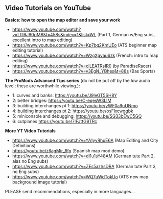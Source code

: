 ## Video Tutorials on YouTube

**Basics:  how to open the map editor and save your work**

* https://www.youtube.com/watch?v=Lfll6J80pM8&t=458s&index=1&list=WL (Part 1, German w/Eng subs, excellent intro to map editing)
* https://www.youtube.com/watch?v=Kp7bq2KmUEo  (ATS beginner map editing tutorial)
* https://www.youtube.com/watch?v=WzgXgvau6zk (French:  intro to map editing)
* https://www.youtube.com/watch?v=clLEATRsIR0  (by ParadiseRacer)
* https://www.youtube.com/watch?v=v3EgN_YBhes&t=88s (Bas Sports)

**The ProMods Advanced Tips series** (do not be put off by the low audio level; these are worthwhile viewing.):

* 1: curves and banks: https://youtu.be/J9leGT5SH8Y
* 2: better bridges: https://youtu.be/C-eqesW3LlM
* 3: building interchanges pt 1: https://youtu.be/yWF0a9uUNmo
* 4: building interchanges pt 2: https://youtu.be/osFlxcwggbk
* 5: miniconsole and debugging: https://youtu.be/SG33bEwC5GQ
* 6: cutplanes https://youtu.be/7IFJttG9TRc

**More YT Video Tutorials**

* https://www.youtube.com/watch?v=YA1yvRhuE6A (Map Editing and City Definitions)
* https://youtu.be/z6agMir_8fo (Spanish map mod demo)
* https://www.youtube.com/watch?v=dl1u1sY48AM (German tute Part 2, alas no Eng subs)
* https://www.youtube.com/watch?v=ZEs5azhsDRA (German tute Part 3, no Eng subs)
* https://www.youtube.com/watch?v=WQ7uWdTokUo (ATS new map background image tutorial)


PLEASE send recommendations, especially in more languages... 
